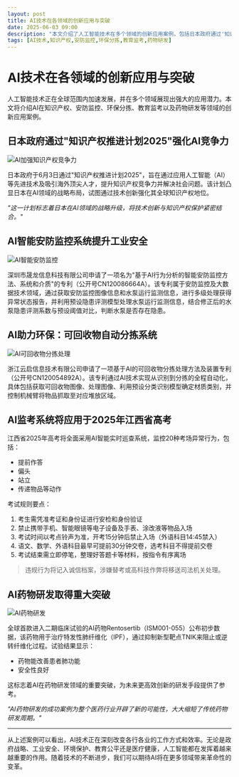 ```yaml
---
layout: post
title: AI技术在各领域的创新应用与突破
date: 2025-06-03 09:00
description: "本文介绍了人工智能技术在多个领域的创新应用案例，包括日本政府通过'知识产权推进计划2025'强化AI竞争力，AI智能安防监控系统提升工业安全，AI助力环保的可回收物自动分拣系统，AI监考系统将应用于2025年江西省高考，以及AI药物研发取得重大突破。这些案例展示了AI技术在政府战略、工业安全、环境保护、教育公平和医疗健康等领域的重要作用，预示着AI技术将带来更多革命性的变革。"
tags: [AI技术,知识产权,安防监控,环保分拣,教育监考,药物研发]
---
```


# AI技术在各领域的创新应用与突破

人工智能技术正在全球范围内加速发展，并在多个领域展现出强大的应用潜力。本文将介绍AI在知识产权、安防监控、环保分拣、教育监考以及药物研发等领域的创新应用案例。

## 日本政府通过"知识产权推进计划2025"强化AI竞争力

![AI加强知识产权竞争力](https://s.coze.cn/t/FjA_pTiDLZI/ "AI加强知识产权竞争力")

日本政府于6月3日通过"知识产权推进计划2025"，旨在通过应用人工智能（AI）等先进技术及吸引海外顶尖人才，提升知识产权竞争力并解决社会问题。该计划凸显日本在AI领域的战略布局，试图通过技术创新强化其全球知识产权地位。

*"这一计划标志着日本在AI领域的战略升级，将技术创新与知识产权保护紧密结合。"*

## AI智能安防监控系统提升工业安全

![AI智能安防监控](https://s.coze.cn/t/MhmNd8BqIa0/ "AI智能安防监控")

深圳市晟龙信息科技有限公司申请了一项名为"基于AI行为分析的智能安防监控方法、系统和介质"的专利（公开号CN120086664A）。该专利属于安防监控及大数据技术领域，通过获取安防监控图像信息和水泵运行监测信息，进行多级处理获得异常状态报告，并利用预设隐患评测模型处理水泵运行监测信息，结合修正后的水泵隐患评测系数与预设阈值对比，判断水泵是否存在隐患。

## AI助力环保：可回收物自动分拣系统

![AI可回收物分拣处理](https://s.coze.cn/t/rZCN82kHRBM/ "AI可回收物分拣处理")

浙江云启信息技术有限公司申请了一项基于AI的可回收物分拣处理方法及装置专利（公开号CN120054892A）。该专利通过AI技术实现从识别到分拣的全程自动化，具体包括获取可回收物图像、处理图像、利用预设分类识别模型确定材质类别，并控制机械臂将物品抓取至对应堆放区域。

## AI监考系统将应用于2025年江西省高考

江西省2025年高考将全面采用AI智能实时巡查系统，监控20种考场异常行为，包括：
- 提前作答
- 偏头
- 站立
- 传递物品等动作

考试规则要点：
1. 考生需凭准考证和身份证进行安检和身份验证
2. 禁止携带手机、智能眼镜等电子设备及手表、涂改液等物品入场
3. 考试时间以考点铃声为准，开考15分钟后禁止入场（外语科目14:45禁入）
4. 语文、数学、外语科目最早可提前30分钟交卷，选考科目不得提前交卷
5. 考试结束需立即停笔，整理好答题卡等材料，按指令有序离场

> 违规行为将记入诚信档案，涉嫌替考或高科技作弊将移送司法机关处理。

## AI药物研发取得重大突破

![AI药物研发](https://s.coze.cn/t/fBgcnAjo6kM/ "AI药物研发")

全球首款进入二期临床试验的AI药物Rentosertib（ISM001-055）公布初步数据，该药物用于治疗特发性肺纤维化（IPF），通过抑制新型靶点TNIK来阻止或逆转纤维化过程。试验结果显示：
- 药物能改善患者肺功能
- 安全性良好

这标志着AI在药物研发领域的重要突破，为未来更高效创新的研发手段提供了参考。

*"AI药物研发的成功案例为整个医药行业开辟了新的可能性，大大缩短了传统药物研发周期。"*

---

从上述案例可以看出，AI技术正在深刻改变各行各业的工作方式和效率。无论是政府战略、工业安全、环境保护、教育公平还是医疗健康，人工智能都在发挥着越来越重要的作用。随着技术的不断进步，我们可以期待AI将在更多领域带来革命性的变革。

